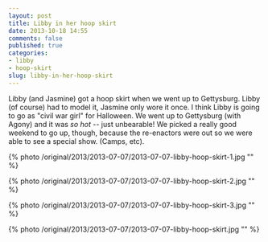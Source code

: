 ```yaml
---
layout: post
title: Libby in her hoop skirt
date: 2013-10-18 14:55
comments: false
published: true
categories:
- libby
- hoop-skirt
slug: libby-in-her-hoop-skirt
---
```

Libby (and Jasmine) got a hoop skirt when we went up to Gettysburg.  Libby (of course) had to model it, Jasmine only wore it once.  I think Libby is going to go as "civil war girl" for Halloween.  We went up to Gettysburg (with Agony) and it was *so hot* -- just unbearable!  We picked a really good weekend to go up, though, because the re-enactors were out so we were able to see a special show.  (Camps, etc).

{% photo /original/2013/2013-07-07/2013-07-07-libby-hoop-skirt-1.jpg "" %}

{% photo /original/2013/2013-07-07/2013-07-07-libby-hoop-skirt-2.jpg "" %}

{% photo /original/2013/2013-07-07/2013-07-07-libby-hoop-skirt-3.jpg "" %}

{% photo /original/2013/2013-07-07/2013-07-07-libby-hoop-skirt.jpg "" %}
